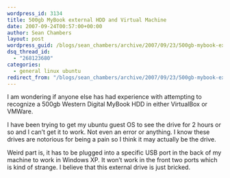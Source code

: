 ```yaml
---
wordpress_id: 3134
title: 500gb MyBook external HDD and Virtual Machine
date: 2007-09-24T00:57:00+00:00
author: Sean Chambers
layout: post
wordpress_guid: /blogs/sean_chambers/archive/2007/09/23/500gb-mybook-external-hdd-and-virtual-machine.aspx
dsq_thread_id:
  - "268123680"
categories:
  - general linux ubuntu
redirect_from: "/blogs/sean_chambers/archive/2007/09/23/500gb-mybook-external-hdd-and-virtual-machine.aspx/"
---
```

I am wondering if anyone else has had experience with attempting to recognize a 500gb Western Digital MyBook HDD in either VirtualBox or VMWare.


  


I have been trying to get my ubuntu guest OS to see the drive for 2 hours or so and I can&#8217;t get it to work. Not even an error or anything. I know these drives are notorious for being a pain so I think it may actually be the drive.


  


Weird part is, it has to be plugged into a specific USB port in the back of my machine to work in Windows XP. It won&#8217;t work in the front two ports which is kind of strange. I believe that this external drive is just bricked.